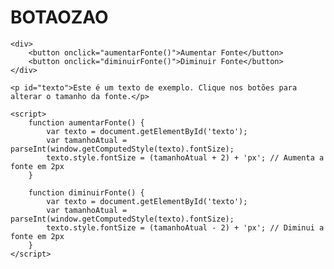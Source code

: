 # BOTAOZAO

<!DOCTYPE html>
<html lang="pt-br">
<head>
    <meta charset="UTF-8">
    <meta name="viewport" content="width=device-width, initial-scale=1.0">
    <title>Botão para Aumentar/Diminuir Fonte</title>
    <style>
        #texto {
            font-size: 16px; /* Tamanho inicial da fonte */
        }
    </style>
</head>
<body>

    <div>
        <button onclick="aumentarFonte()">Aumentar Fonte</button>
        <button onclick="diminuirFonte()">Diminuir Fonte</button>
    </div>

    <p id="texto">Este é um texto de exemplo. Clique nos botões para alterar o tamanho da fonte.</p>

    <script>
        function aumentarFonte() {
            var texto = document.getElementById('texto');
            var tamanhoAtual = parseInt(window.getComputedStyle(texto).fontSize);
            texto.style.fontSize = (tamanhoAtual + 2) + 'px'; // Aumenta a fonte em 2px
        }

        function diminuirFonte() {
            var texto = document.getElementById('texto');
            var tamanhoAtual = parseInt(window.getComputedStyle(texto).fontSize);
            texto.style.fontSize = (tamanhoAtual - 2) + 'px'; // Diminui a fonte em 2px
        }
    </script>

</body>
</html>
